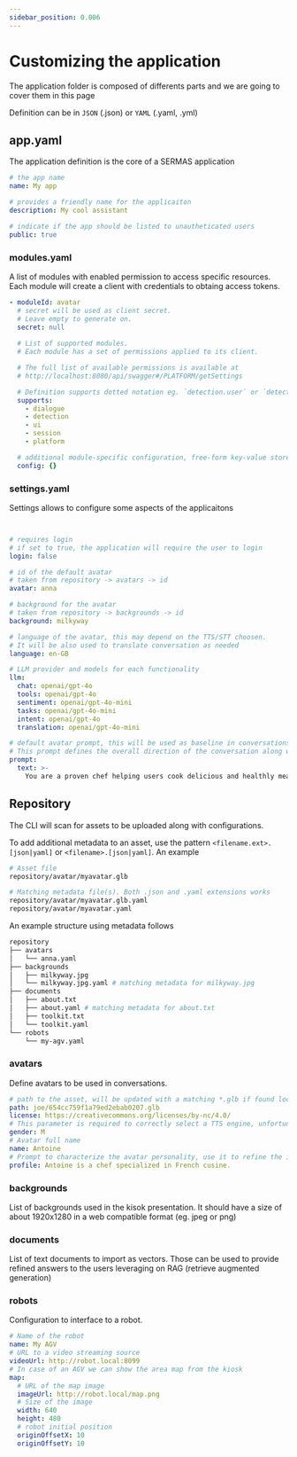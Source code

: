```yaml
---
sidebar_position: 0.006
---
```


# Customizing the application

The application folder is composed of differents parts and we are going to cover them in this page

Definition can be in `JSON` (.json) or `YAML` (.yaml, .yml)

## app.yaml

The application definition is the core of a SERMAS application

```yaml
# the app name
name: My app

# provides a friendly name for the applicaiton
description: My cool assistant

# indicate if the app should be listed to unautheticated users
public: true

```

### modules.yaml

A list of modules with enabled permission to access specific resources. Each module will create a client with credentials to obtaing access tokens.

```yaml
- moduleId: avatar
  # secret will be used as client secret. 
  # Leave empty to generate on.
  secret: null
  
  # List of supported modules.
  # Each module has a set of permissions applied to its client.

  # The full list of available permissions is available at
  # http://localhost:8080/api/swagger#/PLATFORM/getSettings

  # Definition supports dotted notation eg. `detection.user` or `detection.*` which is (same as just `detection`)
  supports:
    - dialogue
    - detection
    - ui
    - session
    - platform

  # additional module-specific configuration, free-form key-value store
  config: {}
  ```

### settings.yaml

Settings allows to configure some aspects of the applicaitons

```yaml


# requires login
# if set to true, the application will require the user to login
login: false

# id of the default avatar
# taken from repository -> avatars -> id
avatar: anna

# background for the avatar
# taken from repository -> backgrounds -> id
background: milkyway

# language of the avatar, this may depend on the TTS/STT choosen. 
# It will be also used to translate conversation as needed
language: en-GB

# LLM provider and models for each functionality
llm:
  chat: openai/gpt-4o
  tools: openai/gpt-4o
  sentiment: openai/gpt-4o-mini
  tasks: openai/gpt-4o-mini
  intent: openai/gpt-4o
  translation: openai/gpt-4o-mini

# default avatar prompt, this will be used as baseline in conversations.
# This prompt defines the overall direction of the conversation along with the avatar specific prompt
prompt:
  text: >-
    You are a proven chef helping users cook delicious and healthly meals.
```

## Repository

The CLI will scan for assets to be uploaded along with configurations.

To add additional metadata to an asset, use the pattern `<filename.ext>.[json|yaml]` or `<filename>.[json|yaml]`. 
An example

```sh
# Asset file
repository/avatar/myavatar.glb

# Matching metadata file(s). Both .json and .yaml extensions works
repository/avatar/myavatar.glb.yaml
repository/avatar/myavatar.yaml

```

An example structure using metadata follows

```sh
repository
├── avatars
│   └── anna.yaml
├── backgrounds
│   ├── milkyway.jpg
│   └── milkyway.jpg.yaml # matching metadata for milkyway.jpg
├── documents 
│   ├── about.txt
│   ├── about.yaml # matching metadata for about.txt
│   ├── toolkit.txt
│   └── toolkit.yaml
└── robots
    └── my-agv.yaml
```


### avatars

Define avatars to be used in conversations. 

```yaml
# path to the asset, will be updated with a matching *.glb if found locally
path: joe/654cc759f1a79ed2ebab0207.glb
license: https://creativecommons.org/licenses/by-nc/4.0/
# This parameter is required to correctly select a TTS engine, unfortunately those are in general binary!
gender: M
# Avatar full name
name: Antoine
# Prompt to characterize the avatar personality, use it to refine the interaction capabilities of the avatar.
profile: Antoine is a chef specialized in French cusine.
```

### backgrounds

List of backgrounds used in the kisok presentation. It should have a size of about 1920x1280 in a web compatible format (eg. jpeg or png)

### documents

List of text documents to import as vectors. Those can be used to provide refined answers to the users leveraging on RAG (retrieve augmented generation)

### robots

Configuration to interface to a robot.

```yaml
# Name of the robot
name: My AGV
# URL to a video streaming source
videoUrl: http://robot.local:8099
# In case of an AGV we can show the area map from the kiosk
map:
  # URL of the map image
  imageUrl: http://robot.local/map.png
  # Size of the image
  width: 640
  height: 480
  # robot initial position
  originOffsetX: 10
  originOffsetY: 10
```

